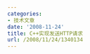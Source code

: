 ```yaml
---
categories:
- 技术文章
date: '2008-11-24'
title: C++实现发送HTTP请求
url: /2008/11/24/1340134
---
```



<div class="cnblogs_code"><!--

Code highlighting produced by Actipro CodeHighlighter (freeware)

http://www.CodeHighlighter.com/

--><span style="color: #000000;">#include&nbsp;</span><span style="color: #000000;">&lt;</span><span style="color: #000000;">stdio.h</span><span style="color: #000000;">&gt;</span><span style="color: #000000;">

#include&nbsp;</span><span style="color: #000000;">&lt;</span><span style="color: #000000;">windows.h</span><span style="color: #000000;">&gt;</span><span style="color: #000000;">

#include&nbsp;</span><span style="color: #000000;">&lt;</span><span style="color: #000000;">wininet.h</span><span style="color: #000000;">&gt;</span><span style="color: #000000;">

</span><span style="color: #0000ff;">#define</span><span style="color: #000000;">&nbsp;MAXSIZE&nbsp;1024</span><span style="color: #000000;">

</span><span style="color: #0000ff;">#pragma</span><span style="color: #000000;">&nbsp;comment(lib,&nbsp;"Wininet.lib")&nbsp;</span><span style="color: #000000;">

</span><span style="color: #0000ff;">void</span><span style="color: #000000;">&nbsp;urlopen(_TCHAR</span><span style="color: #000000;">*</span><span style="color: #000000;">);

</span><span style="color: #0000ff;">int</span><span style="color: #000000;">&nbsp;_tmain(</span><span style="color: #0000ff;">int</span><span style="color: #000000;">&nbsp;argc,&nbsp;_TCHAR</span><span style="color: #000000;">*</span><span style="color: #000000;">&nbsp;argv[])

{

&nbsp;&nbsp;&nbsp;&nbsp;urlopen(_T(</span><span style="color: #800000;">"</span><span style="color: #800000;">http://coderzh.cnblogs.com</span><span style="color: #800000;">"</span><span style="color: #000000;">));

&nbsp;&nbsp;&nbsp;&nbsp;</span><span style="color: #0000ff;">return</span><span style="color: #000000;">&nbsp;</span><span style="color: #800080;">0</span><span style="color: #000000;">;

}

</span><span style="color: #0000ff;">void</span><span style="color: #000000;">&nbsp;urlopen(_TCHAR</span><span style="color: #000000;">*</span><span style="color: #000000;">&nbsp;url)

{

&nbsp;&nbsp;&nbsp;&nbsp;HINTERNET&nbsp;hSession&nbsp;</span><span style="color: #000000;">=</span><span style="color: #000000;">&nbsp;InternetOpen(_T(</span><span style="color: #800000;">"</span><span style="color: #800000;">UrlTest</span><span style="color: #800000;">"</span><span style="color: #000000;">),&nbsp;INTERNET_OPEN_TYPE_PRECONFIG,&nbsp;NULL,&nbsp;NULL,&nbsp;</span><span style="color: #800080;">0</span><span style="color: #000000;">);

&nbsp;&nbsp;&nbsp;&nbsp;</span><span style="color: #0000ff;">if</span><span style="color: #000000;">(hSession&nbsp;</span><span style="color: #000000;">!=</span><span style="color: #000000;">&nbsp;NULL)

&nbsp;&nbsp;&nbsp;&nbsp;{

&nbsp;&nbsp;&nbsp;&nbsp;&nbsp;&nbsp;&nbsp;&nbsp;HINTERNET&nbsp;hHttp&nbsp;</span><span style="color: #000000;">=</span><span style="color: #000000;">&nbsp;InternetOpenUrl(hSession,&nbsp;url,&nbsp;NULL,&nbsp;</span><span style="color: #800080;">0</span><span style="color: #000000;">,&nbsp;INTERNET_FLAG_DONT_CACHE,&nbsp;</span><span style="color: #800080;">0</span><span style="color: #000000;">);

&nbsp;&nbsp;&nbsp;&nbsp;&nbsp;&nbsp;&nbsp;&nbsp;</span><span style="color: #0000ff;">if</span><span style="color: #000000;">&nbsp;(hHttp&nbsp;</span><span style="color: #000000;">!=</span><span style="color: #000000;">&nbsp;NULL)

&nbsp;&nbsp;&nbsp;&nbsp;&nbsp;&nbsp;&nbsp;&nbsp;{

&nbsp;&nbsp;&nbsp;&nbsp;&nbsp;&nbsp;&nbsp;&nbsp;&nbsp;&nbsp;&nbsp;&nbsp;wprintf_s(_T(</span><span style="color: #800000;">"</span><span style="color: #800000;">%s\n</span><span style="color: #800000;">"</span><span style="color: #000000;">),&nbsp;url);

&nbsp;&nbsp;&nbsp;&nbsp;&nbsp;&nbsp;&nbsp;&nbsp;&nbsp;&nbsp;&nbsp;&nbsp;BYTE&nbsp;Temp[MAXSIZE];

&nbsp;&nbsp;&nbsp;&nbsp;&nbsp;&nbsp;&nbsp;&nbsp;&nbsp;&nbsp;&nbsp;&nbsp;ULONG&nbsp;Number&nbsp;</span><span style="color: #000000;">=</span><span style="color: #000000;">&nbsp;</span><span style="color: #800080;">1</span><span style="color: #000000;">;

&nbsp;&nbsp;&nbsp;&nbsp;&nbsp;&nbsp;&nbsp;&nbsp;&nbsp;&nbsp;&nbsp;&nbsp;</span><span style="color: #0000ff;">while</span><span style="color: #000000;">&nbsp;(Number&nbsp;</span><span style="color: #000000;">&gt;</span><span style="color: #000000;">&nbsp;</span><span style="color: #800080;">0</span><span style="color: #000000;">)

&nbsp;&nbsp;&nbsp;&nbsp;&nbsp;&nbsp;&nbsp;&nbsp;&nbsp;&nbsp;&nbsp;&nbsp;{

&nbsp;&nbsp;&nbsp;&nbsp;&nbsp;&nbsp;&nbsp;&nbsp;&nbsp;&nbsp;&nbsp;&nbsp;&nbsp;&nbsp;&nbsp;&nbsp;InternetReadFile(hHttp,&nbsp;Temp,&nbsp;MAXSIZE&nbsp;</span><span style="color: #000000;">-</span><span style="color: #000000;">&nbsp;</span><span style="color: #800080;">1</span><span style="color: #000000;">,&nbsp;</span><span style="color: #000000;">&amp;</span><span style="color: #000000;">Number);

&nbsp;&nbsp;&nbsp;&nbsp;&nbsp;&nbsp;&nbsp;&nbsp;&nbsp;&nbsp;&nbsp;&nbsp;&nbsp;&nbsp;&nbsp;&nbsp;Temp[Number]&nbsp;</span><span style="color: #000000;">=</span><span style="color: #000000;">&nbsp;</span><span style="color: #800000;">'</span><span style="color: #800000;">\0</span><span style="color: #800000;">'</span><span style="color: #000000;">;

&nbsp;&nbsp;&nbsp;&nbsp;&nbsp;&nbsp;&nbsp;&nbsp;&nbsp;&nbsp;&nbsp;&nbsp;&nbsp;&nbsp;&nbsp;&nbsp;printf(</span><span style="color: #800000;">"</span><span style="color: #800000;">%s</span><span style="color: #800000;">"</span><span style="color: #000000;">,&nbsp;Temp);

&nbsp;&nbsp;&nbsp;&nbsp;&nbsp;&nbsp;&nbsp;&nbsp;&nbsp;&nbsp;&nbsp;&nbsp;}

&nbsp;&nbsp;&nbsp;&nbsp;&nbsp;&nbsp;&nbsp;&nbsp;&nbsp;&nbsp;&nbsp;&nbsp;InternetCloseHandle(hHttp);

&nbsp;&nbsp;&nbsp;&nbsp;&nbsp;&nbsp;&nbsp;&nbsp;&nbsp;&nbsp;&nbsp;&nbsp;hHttp&nbsp;</span><span style="color: #000000;">=</span><span style="color: #000000;">&nbsp;NULL;

&nbsp;&nbsp;&nbsp;&nbsp;&nbsp;&nbsp;&nbsp;&nbsp;}

&nbsp;&nbsp;&nbsp;&nbsp;&nbsp;&nbsp;&nbsp;&nbsp;InternetCloseHandle(hSession);

&nbsp;&nbsp;&nbsp;&nbsp;&nbsp;&nbsp;&nbsp;&nbsp;hSession&nbsp;</span><span style="color: #000000;">=</span><span style="color: #000000;">&nbsp;NULL;

&nbsp;&nbsp;&nbsp;&nbsp;}&nbsp;

}</span></div>